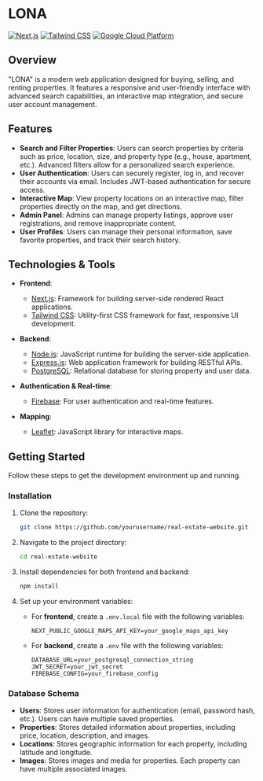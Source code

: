 # LONA
[![Next.js](https://img.shields.io/badge/Next.js-%23000000.svg?style=for-the-badge&logo=next.js&logoColor=white)](https://nextjs.org/)
[![Tailwind CSS](https://img.shields.io/badge/Tailwind%20CSS-%2338BDF8.svg?style=for-the-badge&logo=tailwind-css&logoColor=white)](https://tailwindcss.com/)
[![Google Cloud Platform](https://img.shields.io/badge/Google%20Cloud-%234285F4.svg?style=for-the-badge&logo=google-cloud&logoColor=white)](https://cloud.google.com/)

## Overview

"LONA" is a modern web application designed for buying, selling, and renting properties. It features a responsive and user-friendly interface with advanced search capabilities, an interactive map integration, and secure user account management.

## Features

- **Search and Filter Properties**: Users can search properties by criteria such as price, location, size, and property type (e.g., house, apartment, etc.). Advanced filters allow for a personalized search experience.
- **User Authentication**: Users can securely register, log in, and recover their accounts via email. Includes JWT-based authentication for secure access.
- **Interactive Map**: View property locations on an interactive map, filter properties directly on the map, and get directions.
- **Admin Panel**: Admins can manage property listings, approve user registrations, and remove inappropriate content.
- **User Profiles**: Users can manage their personal information, save favorite properties, and track their search history.

## Technologies & Tools

- **Frontend**:
  - [Next.js](https://nextjs.org/): Framework for building server-side rendered React applications.
  - [Tailwind CSS](https://tailwindcss.com/): Utility-first CSS framework for fast, responsive UI development.

- **Backend**:
  - [Node.js](https://nodejs.org/): JavaScript runtime for building the server-side application.
  - [Express.js](https://expressjs.com/): Web application framework for building RESTful APIs.
  - [PostgreSQL](https://www.postgresql.org/): Relational database for storing property and user data.

- **Authentication & Real-time**:
  - [Firebase](https://firebase.google.com/): For user authentication and real-time features.

- **Mapping**:
  - [Leaflet](https://leafletjs.com/): JavaScript library for interactive maps.


## Getting Started

Follow these steps to get the development environment up and running.

### Installation

1. Clone the repository:

    ```bash
    git clone https://github.com/yourusername/real-estate-website.git
    ```

2. Navigate to the project directory:

    ```bash
    cd real-estate-website
    ```

3. Install dependencies for both frontend and backend:

    ```bash
    npm install
    ```

4. Set up your environment variables:

    - For **frontend**, create a `.env.local` file with the following variables:
      ```env
      NEXT_PUBLIC_GOOGLE_MAPS_API_KEY=your_google_maps_api_key
      ```

    - For **backend**, create a `.env` file with the following variables:
      ```env
      DATABASE_URL=your_postgresql_connection_string
      JWT_SECRET=your_jwt_secret
      FIREBASE_CONFIG=your_firebase_config
      ```

### Database Schema

- **Users**: Stores user information for authentication (email, password hash, etc.). Users can have multiple saved properties.
- **Properties**: Stores detailed information about properties, including price, location, description, and images.
- **Locations**: Stores geographic information for each property, including latitude and longitude.
- **Images**: Stores images and media for properties. Each property can have multiple associated images.



